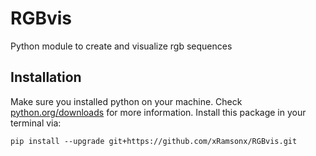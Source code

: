 # RGBvis
Python module to create and visualize rgb sequences
## Installation
Make sure you installed python on your machine.
Check [python.org/downloads](https://www.python.org/downloads/) for more information.
Install this package in your terminal via:
```console
pip install --upgrade git+https://github.com/xRamsonx/RGBvis.git
```
